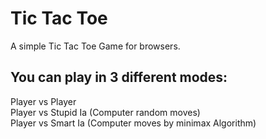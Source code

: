 # Tic Tac Toe

A simple Tic Tac Toe Game for browsers.

## You can play in 3 different modes:
 Player vs Player\
 Player vs Stupid Ia (Computer random moves)\
 Player vs Smart Ia (Computer moves by minimax Algorithm)